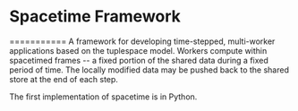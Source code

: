 # Spacetime Framework
===========
A framework for developing time-stepped, multi-worker applications based on the tuplespace model. Workers compute within spacetimed frames -- 
a fixed portion of the shared data during a fixed period of time. The locally modified data may be pushed back to the shared store
at the end of each step.

The first implementation of spacetime is in Python.
